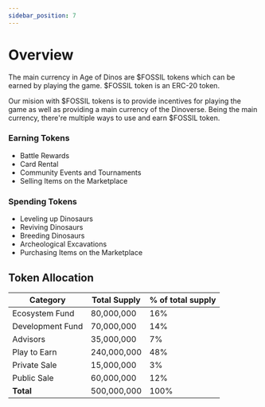 ```yaml
---
sidebar_position: 7
---
```


# Overview

The main currency in Age of Dinos are $FOSSIL tokens which can be earned by playing the game. 
$FOSSIL token is an ERC-20 token.

Our mision with $FOSSIL tokens is to provide incentives for playing the game as well as providing a main currency of the Dinoverse. Being the main currency, there're multiple ways to use and earn $FOSSIL token.

### Earning Tokens

- Battle Rewards
- Card Rental
- Community Events and Tournaments
- Selling Items on the Marketplace

### Spending Tokens

- Leveling up Dinosaurs
- Reviving Dinosaurs
- Breeding Dinosaurs
- Archeological Excavations
- Purchasing Items on the Marketplace

## Token Allocation

| Category         | Total Supply | % of total supply |
| ---------------- | ------------ | ----------------- |
| Ecosystem Fund   | 80,000,000   | 16%               |
| Development Fund | 70,000,000   | 14%               |
| Advisors         | 35,000,000   | 7%                |
| Play to Earn     | 240,000,000  | 48%               |
| Private Sale     | 15,000,000   | 3%                |
| Public Sale      | 60,000,000   | 12%               |
| **Total**        | 500,000,000  | 100%              |
